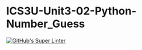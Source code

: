 # ICS3U-Unit3-02-Python-Number_Guess

[![GitHub's Super Linter](https://github.com/Rodas-Nega1/ICS3U-Unit3-02-Python-Number_Guess/workflows/GitHub's%20Super%20Linter/badge.svg)](https://github.com/Rodas-Nega1/ICS3U-Unit3-02-Python-Number_Guess/actions)
